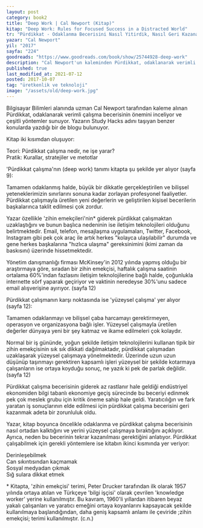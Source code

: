 ```yaml
---
layout: post  
category: book2  
title: "Deep Work | Cal Newport (Kitap)"  
kitap: "Deep Work: Rules for Focused Success in a Distracted World"
tr: "Pürdikkat - Odaklanma Becerisini Nasıl Yitirdik, Nasıl Geri Kazanabiliriz? Stratejiler, Kurallar ve Metotlar"  
yazar: "Cal Newport"  
yil: "2017"  
sayfa: "224"  
goodreads: "https://www.goodreads.com/book/show/25744928-deep-work"
description: "Cal Newport'un kaleminden Pürdikkat, odaklanarak verimli çalışma becerisinin önemini inceliyor ve çeşitli yöntemler sunuyor."
published: true
last_modified_at: 2021-07-12
posted: 2017-10-07
tag: "üretkenlik ve teknoloji"
image: "/assets/old/deep-work.jpg"
---
```


Bilgisayar Bilimleri alanında uzman Cal Newport tarafından kaleme alınan Pürdikkat, odaklanarak verimli çalışma becerisinin önemini inceliyor ve çeşitli yöntemler sunuyor. Yazarın Study Hacks adını taşıyan benzer konularda yazdığı bir de blogu bulunuyor.  
  
Kitap iki kısımdan oluşuyor:  
  
Teori: Pürdikkat çalışma nedir, ne işe yarar?  
Pratik: Kurallar, stratejiler ve metotlar  
  
'Pürdikkat çalışma'nın (deep work) tanımı kitapta şu şekilde yer alıyor (sayfa 9):  
  
Tamamen odaklanmış halde, büyük bir dikkatle gerçekleştirilen ve bilişsel yeteneklerimizin sınırlarını sonuna kadar zorlayan profesyonel faaliyetler. Pürdikkat çalışmayla üretilen yeni değerlerin ve geliştirilen kişisel becerilerin başkalarınca taklit edilmesi çok zordur.  
  
Yazar özellikle 'zihin emekçileri'nin\* giderek pürdikkat çalışmaktan uzaklaştığını ve bunun başlıca nedeninin ise iletişim teknolojileri olduğunu belirtmektedir. Email, telefon, mesajlaşma uygulamaları, Twitter, Facebook, Instagram gibi pek çok araç ile artık herkes "kolayca ulaşılabilir" durumda ve gene herkes başkalarına "hızlıca ulaşma" gereksinimini (kimi zaman da baskısını) üzerinde hissetmektedir.  
  
Yönetim danışmanlığı firması McKinsey'in 2012 yılında yapmış olduğu bir araştırmaya göre, sıradan bir zihin emekçisi, haftalık çalışma saatinin ortalama 60%'indan fazlasını iletişim teknolojilerine bağlı halde, çoğunlukla internette sörf yaparak geçiriyor ve vaktinin neredeyse 30%'unu sadece email alışverişine ayırıyor. (sayfa 12)  
  
Pürdikkat çalışmanın karşı noktasında ise 'yüzeysel çalışma' yer alıyor (sayfa 12):  
  
Tamamen odaklanmayı ve bilişsel çaba harcamayı gerektirmeyen, operasyon ve organizasyona bağlı işler. Yüzeysel çalışmayla üretilen değerler dünyaya yeni bir şey katmaz ve ikame edilmeleri çok kolaydır.  
  
Normal bir iş gününde, yoğun şekilde iletişim teknolojilerini kullanan tipik bir zihin emekçisinin sık sık dikkati dağılmaktadır, pürdikkat çalışmadan uzaklaşarak yüzeysel çalışmaya yönelmektedir. Üzerinde uzun uzun düşünüp taşınmayı gerektiren kapsamlı işleri yüzeysel bir şekilde kotarmaya çalışanların ise ortaya koyduğu sonuç, ne yazık ki pek de parlak değildir. (sayfa 12)  
  
Pürdikkat çalışma becerisinin giderek az rastlanır hale geldiği endüstriyel ekonomiden bilgi tabanlı ekonomiye geçiş sürecinde bu beceriyi edinmek pek çok meslek grubu için kritik öneme sahip hale geldi. Yaratıcılığın ve fark yaratan iş sonuçlarının elde edilmesi için pürdikkat çalışma becerisini geri kazanmak adeta bir zorunluluk oldu.  
  
Yazar, kitap boyunca öncelikle odaklanma ve pürdikkat çalışma becerisinin nasıl ortadan kalktığını ve yerini yüzeysel çalışmaya bıraktığını açıklıyor. Ayrıca, neden bu becerinin tekrar kazanılması gerektiğini anlatıyor. Pürdikkat çalışabilmek için gerekli yöntemlere ise kitabın ikinci kısmında yer veriyor:  
  
Derinleşebilmek  
Can sıkıntısından kaçmamak  
Sosyal medyadan çıkmak  
Sığ sulara dikkat etmek  
  
\* Kitapta, 'zihin emekçisi' terimi, Peter Drucker tarafından ilk olarak 1957 yılında ortaya atılan ve Türkçeye 'bilgi işçisi' olarak çevrilen 'knowledge worker' yerine kullanılmıştır. Bu kavram, 1960'li yıllardan itibaren beyaz yakalı çalışanları ve yaratıcı emeğini ortaya koyanlarını kapsayacak şekilde kullanılmaya başlandığından, daha geniş kapsamlı anlamı ile çeviride ;zihin emekçisi; terimi kullanılmıştır. (c.n.)  


  
